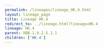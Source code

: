 ```yaml
---
permalink: /lineages/lineage_HK.4.html
layout: lineage_page
title: Lineage HK.4
redirect_to: ../lineage.html?lineage=HK.4
lineage: HK.4
parent: XBB.1.9.2.5.1.1
children: ['HK.4']
---
```

